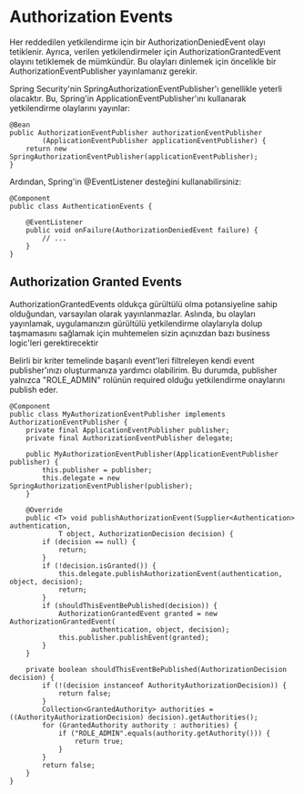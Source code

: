 # Authorization Events

Her reddedilen yetkilendirme için bir AuthorizationDeniedEvent olayı tetiklenir. Ayrıca, verilen yetkilendirmeler için
AuthorizationGrantedEvent olayını tetiklemek de mümkündür. Bu olayları dinlemek için öncelikle bir
AuthorizationEventPublisher yayınlamanız gerekir.

Spring Security'nin SpringAuthorizationEventPublisher'ı genellikle yeterli olacaktır. Bu, Spring'in
ApplicationEventPublisher'ını kullanarak yetkilendirme olaylarını yayınlar:

```
@Bean
public AuthorizationEventPublisher authorizationEventPublisher
        (ApplicationEventPublisher applicationEventPublisher) {
    return new SpringAuthorizationEventPublisher(applicationEventPublisher);
}
```

Ardından, Spring'in @EventListener desteğini kullanabilirsiniz:

```
@Component
public class AuthenticationEvents {

    @EventListener
    public void onFailure(AuthorizationDeniedEvent failure) {
		// ...
    }
}
```

## Authorization Granted Events

AuthorizationGrantedEvents oldukça gürültülü olma potansiyeline sahip olduğundan, varsayılan olarak yayınlanmazlar.
Aslında, bu olayları yayınlamak, uygulamanızın gürültülü yetkilendirme olaylarıyla dolup taşmamasını sağlamak için
muhtemelen sizin açınızdan bazı business logic'leri gerektirecektir

Belirli bir kriter temelinde başarılı event'leri filtreleyen kendi event publisher'ınızı oluşturmanıza yardımcı
olabilirim. Bu durumda, publisher yalnızca "ROLE_ADMIN" rolünün required olduğu yetkilendirme onaylarını publish eder.

```
@Component
public class MyAuthorizationEventPublisher implements AuthorizationEventPublisher {
    private final ApplicationEventPublisher publisher;
    private final AuthorizationEventPublisher delegate;

    public MyAuthorizationEventPublisher(ApplicationEventPublisher publisher) {
        this.publisher = publisher;
        this.delegate = new SpringAuthorizationEventPublisher(publisher);
    }

    @Override
    public <T> void publishAuthorizationEvent(Supplier<Authentication> authentication,
            T object, AuthorizationDecision decision) {
        if (decision == null) {
            return;
        }
        if (!decision.isGranted()) {
            this.delegate.publishAuthorizationEvent(authentication, object, decision);
            return;
        }
        if (shouldThisEventBePublished(decision)) {
            AuthorizationGrantedEvent granted = new AuthorizationGrantedEvent(
                    authentication, object, decision);
            this.publisher.publishEvent(granted);
        }
    }

    private boolean shouldThisEventBePublished(AuthorizationDecision decision) {
        if (!(decision instanceof AuthorityAuthorizationDecision)) {
            return false;
        }
        Collection<GrantedAuthority> authorities = ((AuthorityAuthorizationDecision) decision).getAuthorities();
        for (GrantedAuthority authority : authorities) {
            if ("ROLE_ADMIN".equals(authority.getAuthority())) {
                return true;
            }
        }
        return false;
    }
}
```